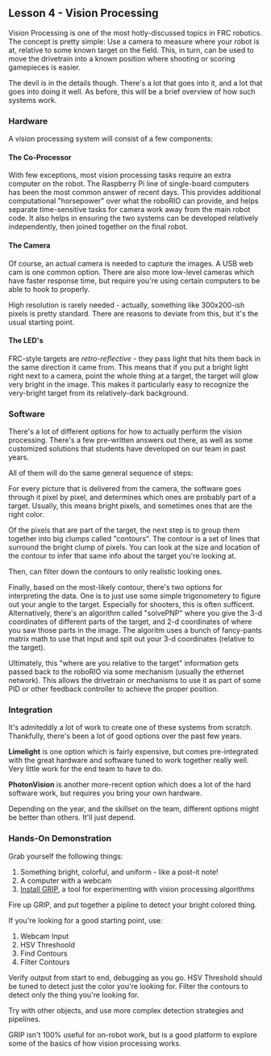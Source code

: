 ## Lesson 4 - Vision Processing

Vision Processing is one of the most hotly-discussed topics in FRC robotics. The concept is pretty simple: Use a camera to measure where your robot is at, relative to some known target on the field. This, in turn, can be used to move the drivetrain into a known position where shooting or scoring gamepieces is easier.

The devil is in the details though. There's a lot that goes into it, and a lot that goes into doing it well. As before, this will be a brief overview of how such systems work.

### Hardware

A vision processing system will consist of a few components:

#### The Co-Processor

With few exceptions, most vision processing tasks require an extra computer on the robot. The Raspberry Pi line of single-board computers has been the most common answer of recent days. This provides additional computational "horsepower" over what the roboRIO can provide, and helps separate time-sensitive tasks for camera work away from the main robot code. It also helps in ensuring the two systems can be developed relatively independently, then joined together on the final robot.

#### The Camera

Of course, an actual camera is needed to capture the images. A USB web cam is one common option. There are also more low-level cameras which have faster response time, but require you're using certain computers to be able to hook to properly.

High resolution is rarely needed - actually, something like 300x200-ish pixels is pretty standard. There are reasons to deviate from this, but it's the usual starting point.

#### The LED's

FRC-style targets are _retro-reflective_ - they pass light that hits them back in the same direction it came from. This means that if you put a bright light right next to a camera, point the whole thing at a target, the target will glow very bright in the image. This makes it particularly easy to recognize the very-bright target from its relatively-dark background.

### Software

There's a lot of different options for how to actually perform the vision processing. There's a few pre-written answers out there, as well as some customized solutions that students have developed on our team in past years.

All of them will do the same general sequence of steps:

For every picture that is delivered from the camera, the software goes through it pixel by pixel, and determines which ones are probably part of a target. Usually, this means bright pixels, and sometimes ones that are the right color.

Of the pixels that are part of the target, the next step is to group them together into big clumps called "contours". The contour is a set of lines that surround the bright clump of pixels. You can look at the size and location of the contour to infer that same info about the target you're looking at.

Then, can filter down the contours to only realistic looking ones.

Finally, based on the most-likely contour, there's two options for interpreting the data. One is to just use some simple trigonometery to figure out your angle to the target. Especially for shooters, this is often sufficent. Alternatively, there's an algorithm called "solvePNP" where you give the 3-d coordinates of different parts of the target, and 2-d coordinates of where you saw those parts in the image. The algoritm uses a bunch of fancy-pants matrix math to use that input and spit out your 3-d coordinates (relative to the target).

Ultimately, this "where are you relative to the target" information gets passed back to the roboRIO via some mechanism (usually the ethernet network). This allows the drivetrain or mechanisms to use it as part of some PID or other feedback controller to achieve the proper position.

### Integration

It's admiteddly a lot of work to create one of these systems from scratch. Thankfully, there's been a lot of good options over the past few years. 

**Limelight** is one option which is fairly expensive, but comes pre-integrated with the great hardware and software tuned to work together really well. Very little work for the end team to have to do.

**PhotonVision** is another more-recent option which does a lot of the hard software work, but requires you bring your own hardware.

Depending on the year, and the skillset on the team, different options might be better than others. It'll just depend.

### Hands-On Demonstration

Grab yourself the following things:

 1. Something bright, colorful, and uniform - like a post-it note!
 2. A computer with a webcam
 3. [Install GRIP](https://docs.wpilib.org/en/stable/docs/software/vision-processing/grip/introduction-to-grip.html), a tool for experimenting with vision processing algorithms

Fire up GRIP, and put together a pipline to detect your bright colored thing.

If you're looking for a good starting point, use:
 
 1. Webcam Input
 2. HSV Threshoold
 3. Find Contours
 4. Filter Contours

Verify output from start to end, debugging as you go. HSV Threshold should be tuned to detect just the color you're looking for. Filter the contours to detect only the thing you're looking for.

Try with other objects, and use more complex detection strategies and pipelines.

GRIP isn't 100% useful for on-robot work, but is a good platform to explore some of the basics of how vision processing works.